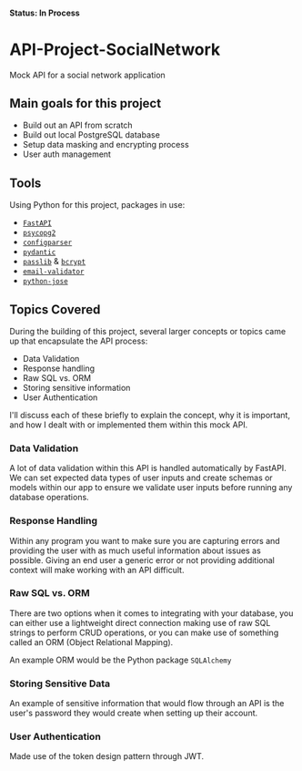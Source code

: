 #### Status: In Process

# API-Project-SocialNetwork
Mock API for a social network application

## Main goals for this project
- Build out an API from scratch
- Build out local PostgreSQL database
- Setup data masking and encrypting process
- User auth management

## Tools
Using Python for this project, packages in use:
- [`FastAPI`](https://fastapi.tiangolo.com/)
- [`psycopg2`](https://www.psycopg.org/docs/)
- [`configparser`](https://docs.python.org/3/library/configparser.html)
- [`pydantic`](https://pydantic-docs.helpmanual.io/)
- [`passlib`](https://passlib.readthedocs.io/en/stable/) & [`bcrypt`](https://pypi.org/project/bcrypt/)
- [`email-validator`](https://pypi.org/project/email-validator/)
- [`python-jose`](https://pypi.org/project/python-jose/)

## Topics Covered
During the building of this project, several larger concepts or topics came up that encapsulate the API process:

- Data Validation
- Response handling
- Raw SQL vs. ORM
- Storing sensitive information
- User Authentication

I'll discuss each of these briefly to explain the concept, why it is important, and how I dealt with or implemented them within this mock API.

### Data Validation

A lot of data validation within this API is handled automatically by FastAPI. We can set expected data types of user inputs and create schemas or models within our app to ensure we validate user inputs before running any database operations.

### Response Handling

Within any program you want to make sure you are capturing errors and providing the user with as much useful information about issues as possible. Giving an end user a generic error or not providing additional context will make working with an API difficult.


### Raw SQL vs. ORM

There are two options when it comes to integrating with your database, you can either use a lightweight direct connection making use of raw SQL strings to perform CRUD operations, or you can make use of something called an ORM (Object Relational Mapping).

An example ORM would be the Python package `SQLAlchemy`

### Storing Sensitive Data

An example of sensitive information that would flow through an API is the user's password they would create when setting up their account.

### User Authentication

Made use of the token design pattern through JWT. 